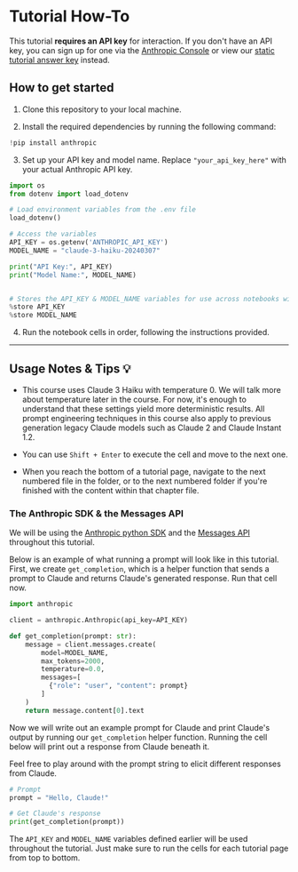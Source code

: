 # Tutorial How-To

This tutorial **requires an API key** for interaction. If you don't have an API key, you can sign up for one via the [Anthropic Console](https://console.anthropic.com/) or view our [static tutorial answer key](https://docs.google.com/spreadsheets/u/0/d/1jIxjzUWG-6xBVIa2ay6yDpLyeuOh_hR_ZB75a47KX_E/edit) instead.

## How to get started

1. Clone this repository to your local machine.

2. Install the required dependencies by running the following command:
 


```python
!pip install anthropic
```

3. Set up your API key and model name. Replace `"your_api_key_here"` with your actual Anthropic API key.


```python
import os
from dotenv import load_dotenv

# Load environment variables from the .env file
load_dotenv()

# Access the variables
API_KEY = os.getenv('ANTHROPIC_API_KEY')
MODEL_NAME = "claude-3-haiku-20240307"

print("API Key:", API_KEY)
print("Model Name:", MODEL_NAME)


# Stores the API_KEY & MODEL_NAME variables for use across notebooks within the IPython store
%store API_KEY
%store MODEL_NAME
```

4. Run the notebook cells in order, following the instructions provided.

---

## Usage Notes & Tips 💡

- This course uses Claude 3 Haiku with temperature 0. We will talk more about temperature later in the course. For now, it's enough to understand that these settings yield more deterministic results. All prompt engineering techniques in this course also apply to previous generation legacy Claude models such as Claude 2 and Claude Instant 1.2.

- You can use `Shift + Enter` to execute the cell and move to the next one.

- When you reach the bottom of a tutorial page, navigate to the next numbered file in the folder, or to the next numbered folder if you're finished with the content within that chapter file.

### The Anthropic SDK & the Messages API
We will be using the [Anthropic python SDK](https://docs.anthropic.com/claude/reference/client-sdks) and the [Messages API](https://docs.anthropic.com/claude/reference/messages_post) throughout this tutorial. 

Below is an example of what running a prompt will look like in this tutorial. First, we create `get_completion`, which is a helper function that sends a prompt to Claude and returns Claude's generated response. Run that cell now.


```python
import anthropic

client = anthropic.Anthropic(api_key=API_KEY)

def get_completion(prompt: str):
    message = client.messages.create(
        model=MODEL_NAME,
        max_tokens=2000,
        temperature=0.0,
        messages=[
          {"role": "user", "content": prompt}
        ]
    )
    return message.content[0].text
```

Now we will write out an example prompt for Claude and print Claude's output by running our `get_completion` helper function. Running the cell below will print out a response from Claude beneath it.

Feel free to play around with the prompt string to elicit different responses from Claude.


```python
# Prompt
prompt = "Hello, Claude!"

# Get Claude's response
print(get_completion(prompt))
```

The `API_KEY` and `MODEL_NAME` variables defined earlier will be used throughout the tutorial. Just make sure to run the cells for each tutorial page from top to bottom.
